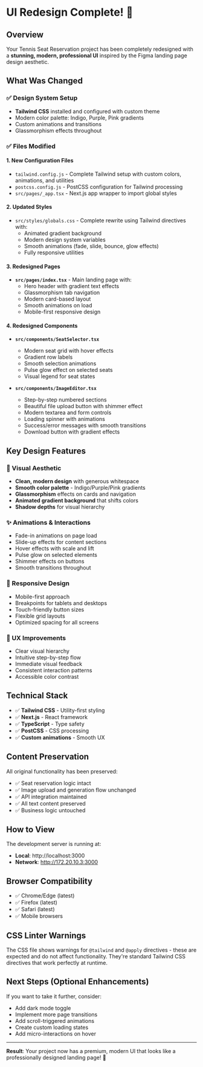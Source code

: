 # UI Redesign Complete! 🎉

## Overview
Your Tennis Seat Reservation project has been completely redesigned with a **stunning, modern, professional UI** inspired by the Figma landing page design aesthetic.

## What Was Changed

### ✅ Design System Setup
- **Tailwind CSS** installed and configured with custom theme
- Modern color palette: Indigo, Purple, Pink gradients
- Custom animations and transitions
- Glassmorphism effects throughout

### ✅ Files Modified

#### 1. **New Configuration Files**
- `tailwind.config.js` - Complete Tailwind setup with custom colors, animations, and utilities
- `postcss.config.js` - PostCSS configuration for Tailwind processing
- `src/pages/_app.tsx` - Next.js app wrapper to import global styles

#### 2. **Updated Styles**
- `src/styles/globals.css` - Complete rewrite using Tailwind directives with:
  - Animated gradient background
  - Modern design system variables
  - Smooth animations (fade, slide, bounce, glow effects)
  - Fully responsive utilities

#### 3. **Redesigned Pages**
- **`src/pages/index.tsx`** - Main landing page with:
  - Hero header with gradient text effects
  - Glassmorphism tab navigation
  - Modern card-based layout
  - Smooth animations on load
  - Mobile-first responsive design

#### 4. **Redesigned Components**
- **`src/components/SeatSelector.tsx`**
  - Modern seat grid with hover effects
  - Gradient row labels
  - Smooth selection animations
  - Pulse glow effect on selected seats
  - Visual legend for seat states
  
- **`src/components/ImageEditor.tsx`**
  - Step-by-step numbered sections
  - Beautiful file upload button with shimmer effect
  - Modern textarea and form controls
  - Loading spinner with animations
  - Success/error messages with smooth transitions
  - Download button with gradient effects

## Key Design Features

### 🎨 Visual Aesthetic
- **Clean, modern design** with generous whitespace
- **Smooth color palette** - Indigo/Purple/Pink gradients
- **Glassmorphism** effects on cards and navigation
- **Animated gradient background** that shifts colors
- **Shadow depths** for visual hierarchy

### ✨ Animations & Interactions
- Fade-in animations on page load
- Slide-up effects for content sections
- Hover effects with scale and lift
- Pulse glow on selected elements
- Shimmer effects on buttons
- Smooth transitions throughout

### 📱 Responsive Design
- Mobile-first approach
- Breakpoints for tablets and desktops
- Touch-friendly button sizes
- Flexible grid layouts
- Optimized spacing for all screens

### 🎯 UX Improvements
- Clear visual hierarchy
- Intuitive step-by-step flow
- Immediate visual feedback
- Consistent interaction patterns
- Accessible color contrast

## Technical Stack
- ✅ **Tailwind CSS** - Utility-first styling
- ✅ **Next.js** - React framework
- ✅ **TypeScript** - Type safety
- ✅ **PostCSS** - CSS processing
- ✅ **Custom animations** - Smooth UX

## Content Preservation
All original functionality has been preserved:
- ✅ Seat reservation logic intact
- ✅ Image upload and generation flow unchanged
- ✅ API integration maintained
- ✅ All text content preserved
- ✅ Business logic untouched

## How to View
The development server is running at:
- **Local**: http://localhost:3000
- **Network**: http://172.20.10.3:3000

## Browser Compatibility
- ✅ Chrome/Edge (latest)
- ✅ Firefox (latest)
- ✅ Safari (latest)
- ✅ Mobile browsers

## CSS Linter Warnings
The CSS file shows warnings for `@tailwind` and `@apply` directives - these are expected and do not affect functionality. They're standard Tailwind CSS directives that work perfectly at runtime.

## Next Steps (Optional Enhancements)
If you want to take it further, consider:
- Add dark mode toggle
- Implement more page transitions
- Add scroll-triggered animations
- Create custom loading states
- Add micro-interactions on hover

---

**Result**: Your project now has a premium, modern UI that looks like a professionally designed landing page! 🚀
